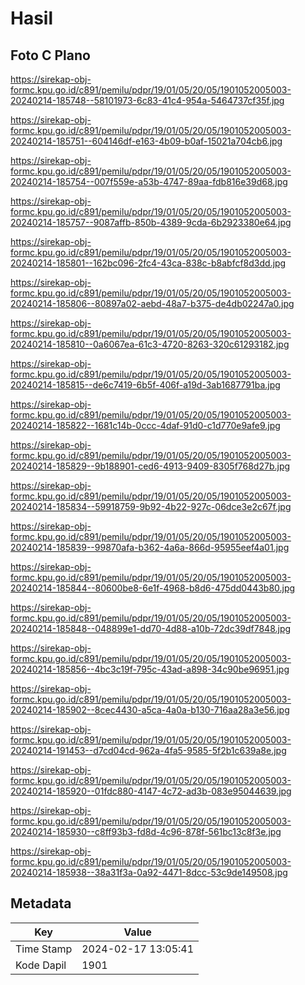 # Hasil

## Foto C Plano

https://sirekap-obj-formc.kpu.go.id/c891/pemilu/pdpr/19/01/05/20/05/1901052005003-20240214-185748--58101973-6c83-41c4-954a-5464737cf35f.jpg

https://sirekap-obj-formc.kpu.go.id/c891/pemilu/pdpr/19/01/05/20/05/1901052005003-20240214-185751--604146df-e163-4b09-b0af-15021a704cb6.jpg

https://sirekap-obj-formc.kpu.go.id/c891/pemilu/pdpr/19/01/05/20/05/1901052005003-20240214-185754--007f559e-a53b-4747-89aa-fdb816e39d68.jpg

https://sirekap-obj-formc.kpu.go.id/c891/pemilu/pdpr/19/01/05/20/05/1901052005003-20240214-185757--9087affb-850b-4389-9cda-6b2923380e64.jpg

https://sirekap-obj-formc.kpu.go.id/c891/pemilu/pdpr/19/01/05/20/05/1901052005003-20240214-185801--162bc096-2fc4-43ca-838c-b8abfcf8d3dd.jpg

https://sirekap-obj-formc.kpu.go.id/c891/pemilu/pdpr/19/01/05/20/05/1901052005003-20240214-185806--80897a02-aebd-48a7-b375-de4db02247a0.jpg

https://sirekap-obj-formc.kpu.go.id/c891/pemilu/pdpr/19/01/05/20/05/1901052005003-20240214-185810--0a6067ea-61c3-4720-8263-320c61293182.jpg

https://sirekap-obj-formc.kpu.go.id/c891/pemilu/pdpr/19/01/05/20/05/1901052005003-20240214-185815--de6c7419-6b5f-406f-a19d-3ab1687791ba.jpg

https://sirekap-obj-formc.kpu.go.id/c891/pemilu/pdpr/19/01/05/20/05/1901052005003-20240214-185822--1681c14b-0ccc-4daf-91d0-c1d770e9afe9.jpg

https://sirekap-obj-formc.kpu.go.id/c891/pemilu/pdpr/19/01/05/20/05/1901052005003-20240214-185829--9b188901-ced6-4913-9409-8305f768d27b.jpg

https://sirekap-obj-formc.kpu.go.id/c891/pemilu/pdpr/19/01/05/20/05/1901052005003-20240214-185834--59918759-9b92-4b22-927c-06dce3e2c67f.jpg

https://sirekap-obj-formc.kpu.go.id/c891/pemilu/pdpr/19/01/05/20/05/1901052005003-20240214-185839--99870afa-b362-4a6a-866d-95955eef4a01.jpg

https://sirekap-obj-formc.kpu.go.id/c891/pemilu/pdpr/19/01/05/20/05/1901052005003-20240214-185844--80600be8-6e1f-4968-b8d6-475dd0443b80.jpg

https://sirekap-obj-formc.kpu.go.id/c891/pemilu/pdpr/19/01/05/20/05/1901052005003-20240214-185848--048899e1-dd70-4d88-a10b-72dc39df7848.jpg

https://sirekap-obj-formc.kpu.go.id/c891/pemilu/pdpr/19/01/05/20/05/1901052005003-20240214-185856--4bc3c19f-795c-43ad-a898-34c90be96951.jpg

https://sirekap-obj-formc.kpu.go.id/c891/pemilu/pdpr/19/01/05/20/05/1901052005003-20240214-185902--8cec4430-a5ca-4a0a-b130-716aa28a3e56.jpg

https://sirekap-obj-formc.kpu.go.id/c891/pemilu/pdpr/19/01/05/20/05/1901052005003-20240214-191453--d7cd04cd-962a-4fa5-9585-5f2b1c639a8e.jpg

https://sirekap-obj-formc.kpu.go.id/c891/pemilu/pdpr/19/01/05/20/05/1901052005003-20240214-185920--01fdc880-4147-4c72-ad3b-083e95044639.jpg

https://sirekap-obj-formc.kpu.go.id/c891/pemilu/pdpr/19/01/05/20/05/1901052005003-20240214-185930--c8ff93b3-fd8d-4c96-878f-561bc13c8f3e.jpg

https://sirekap-obj-formc.kpu.go.id/c891/pemilu/pdpr/19/01/05/20/05/1901052005003-20240214-185938--38a31f3a-0a92-4471-8dcc-53c9de149508.jpg


## Metadata

| Key        | Value               |
| ---------- | ------------------- |
| Time Stamp | 2024-02-17 13:05:41 |
| Kode Dapil | 1901                |



